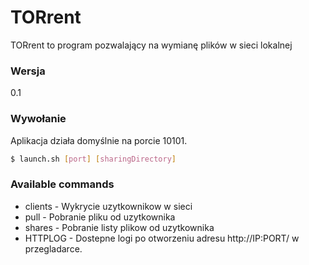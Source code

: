 # TORrent
TORrent to program pozwalający na wymianę plików w sieci lokalnej

### Wersja
0.1

### Wywołanie

Aplikacja działa domyślnie na porcie 10101.

```sh
$ launch.sh [port] [sharingDirectory]
```

### Available commands
* clients - Wykrycie uzytkownikow w sieci
* pull - Pobranie pliku od uzytkownika
* shares - Pobranie listy plikow od uzytkownika
* HTTPLOG - Dostepne logi po otworzeniu adresu http://IP:PORT/ w przegladarce.


